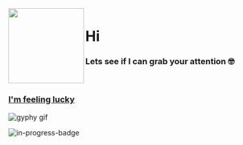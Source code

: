 <img align="left" height="150" src="https://user-images.githubusercontent.com/5083214/156877684-70d66b18-8bc3-46c2-8979-c2725767fd69.gif">

# Hi
### Lets see if I can grab your attention 🤓 

<br/>

### [I'm feeling lucky](https://fct5mvs0s5.execute-api.us-east-2.amazonaws.com)
![gyphy gif](https://media2.giphy.com/media/3o7aD9qgk61RqfTTH2/giphy.gif?cid=bfae73221de5f768347092278961cfae3e53d2deac8b7185&rid=giphy.gif&ct=g)

![in-progress-badge](https://img.shields.io/badge/IN-PROGRESS-brightgreen)


